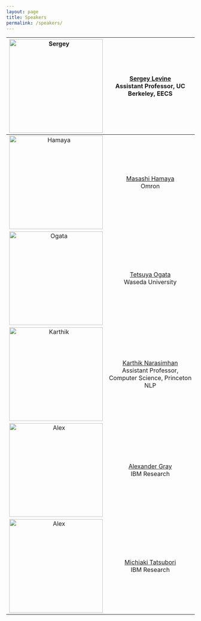 ```yaml
---
layout: page
title: Speakers
permalink: /speakers/
---
```


<img src="https://kbrl.github.io/img/spk-sergey.jpg" alt="Sergey" width="250"/>|  [Sergey Levine](https://people.eecs.berkeley.edu/~svlevine/) <br> Assistant Professor, UC Berkeley, EECS
:---------------:|:-------------:
<img src="https://kbrl.github.io/img/spk-hamaya.jpg" alt="Hamaya" width="250"/>|  [Masashi Hamaya](https://scholar.google.co.jp/citations?user=Khb7qw8AAAAJ&hl=ja) <br> Omron
<img src="https://kbrl.github.io/img/spk-ogata.jpg" alt="Ogata" width="250"/>|  [Tetsuya Ogata](https://ogata-lab.jp/) <br> Waseda University
<img src="https://kbrl.github.io/img/spk-karthik.jpg" alt="Karthik" width="250"/>|  [Karthik Narasimhan](https://www.cs.princeton.edu/~karthikn/) <br> Assistant Professor, Computer Science, Princeton NLP
<img src="https://kbrl.github.io/img/spk-alex.jpg" alt="Alex" width="250"/>| [Alexander Gray](https://www.linkedin.com/in/alexander-gray-b554b64/) <br> IBM Research
<img src="https://kbrl.github.io/img/spk-mich.jpg" alt="Alex" width="250"/>| [Michiaki Tatsubori](https://researcher.watson.ibm.com/researcher/view.php?person=jp-MICH) <br> IBM Research
